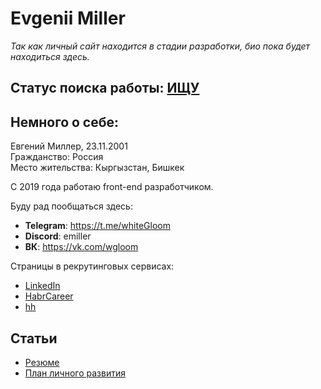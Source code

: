 # Evgenii Miller

*Так как личный сайт находится в стадии разработки, био пока будет находиться здесь.*

## Статус поиска работы: [ИЩУ](./pages/resume_ru.md)

## Немного о себе:

Евгений Миллер, 23.11.2001\
Гражданство: Россия\
Место жительства: Кыргызстан, Бишкек

С 2019 года работаю front-end разработчиком.

Буду рад пообщаться здесь:
* **Telegram**: https://t.me/whiteGloom
* **Discord**: emiller
* **ВК**: https://vk.com/wgloom

Страницы в рекрутинговых сервисах:
* [LinkedIn](https://www.linkedin.com/in/ev-miller/)
* [HabrCareer](https://career.habr.com/wgloom)
* [hh](https://hh.ru/resume/606adf81ff0b240abc0039ed1f45454b30574d)

## Статьи

* [Резюме](./pages/resume_ru.md)
* [План личного развития](./pages/personal_dev_path_ru.md)
